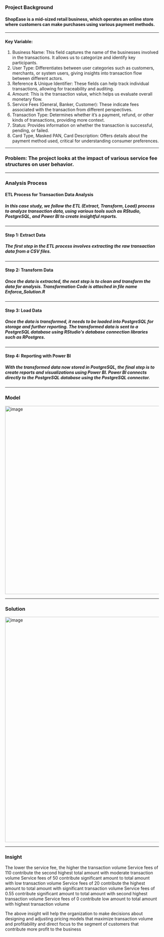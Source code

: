 ### Project Background
#### ShopEase is a mid-sized retail business, which operates an online store where customers can make purchases using various payment methods. 
---
#### Key Variable:
1.  Business Name: This field captures the name of the businesses involved in the transactions. It allows us to categorize and identify key participants.
2.  User Type: Differentiates between user categories such as customers, merchants, or system users, giving insights into transaction flow between different actors.
3.  Reference & Unique Identifier: These fields can help track individual transactions, allowing for traceability and auditing.
4.  Amount: This is the transaction value, which helps us evaluate overall monetary flow.
5.  Service Fees (General, Banker, Customer): These indicate fees associated with the transaction from different perspectives.
6.  Transaction Type: Determines whether it’s a payment, refund, or other kinds of transactions, providing more context.
7.  Status: Provides information on whether the transaction is successful, pending, or failed.
8.  Card Type, Masked PAN, Card Description: Offers details about the payment method used, critical for understanding consumer preferences.
---
### Problem: The project looks at the impact of various service fee structures on user behavior.
---
### Analysis Process

#### ETL Process for Transaction Data Analysis
##### In this case study, we follow the ETL (Extract, Transform, Load) process to analyze transaction data, using various tools such as RStudio, PostgreSQL, and Power BI to create insightful reports.
---
#### Step 1: Extract Data
##### The first step in the ETL process involves extracting the raw transaction data from a CSV files.
---
#### Step 2: Transform Data
##### Once the data is extracted, the next step is to clean and transform the data for analysis. Transformation Code is attached in file name Enforca_Solution.R
---
#### Step 3: Load Data
##### Once the data is transformed, it needs to be loaded into PostgreSQL for storage and further reporting. The transformed data is sent to a PostgreSQL database using RStudio's database connection libraries such as RPostgres.
---
#### Step 4: Reporting with Power BI
##### With the transformed data now stored in PostgreSQL, the final step is to create reports and visualizations using Power BI. Power BI connects directly to the PostgreSQL database using the PostgreSQL connector.
---
### Model
<img width="614" alt="image" src="https://github.com/user-attachments/assets/d548e3c1-31a9-4210-9128-dbb7f2f71667">

---

### Solution
<img width="735" alt="image" src="https://github.com/user-attachments/assets/9e5bade9-e40d-4ed5-825b-88af8db1ee5a">

---

### Insight
The lower the service fee, the higher the transaction volume
Service fees of 110 contribute the second highest total amount with moderate transaction volume
Service fees of  50 contribute significant amount to total amount with low transaction volume
Service fees of  20 contribute the highest amount to total amount with significant transaction volume
Service fees of  0.55 contribute significant amount to total amount with second highest transaction volume
Service fees of 0 contribute low amount to total amount with highest transaction volume


The above insight will help the organization to make decisions about designing and adjusting pricing models that maximize transaction volume and profitability and direct focus to the segment of customers that contribute more profit to the business



